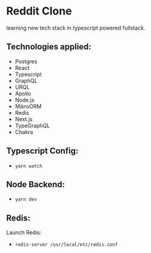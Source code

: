 # Reddit Clone

learning new tech stack in typescript powered fullstack.

## Technologies applied:

- Postgres
- React
- Typescript
- GraphQL
- URQL
- Apollo
- Node.js
- MikroORM
- Redis
- Next.js
- TypeGraphQL
- Chakra

## Typescript Config:

- `yarn watch`

## Node Backend:

- `yarn dev`

## Redis:

Launch Redis:

- `redis-server /usr/local/etc/redis.conf`
